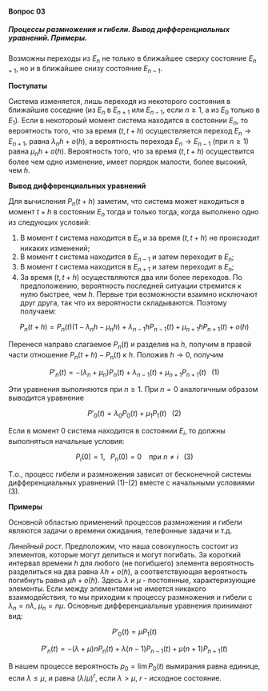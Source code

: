 #### Вопрос 03

##### Процессы размножения и гибели. Вывод дифференциальных уравнений. Примеры.

Возможны переходы из $E_n$ не только в ближайшее сверху состояние $E_{n+1}$, но и в ближайшее снизу состояние $E_{n-1}$.

**Постулаты**

Система изменяется, лишь переходя из некоторого состояния в ближайшие соседние (из $E_n$ в $E_{n+1}$ или $E_{n-1}$, если $n\ge 1$, а из $E_0$ только в $E_1$). Если в некотороый момент система находится в состоянии $E_n$, то вероятность того, что за время $(t,t+h)$ осуществляется переход $E_n \rightarrow E_{n+1}$, равна $\lambda_n h + o(h)$, а вероятность перехода $E_n \rightarrow E_{n-1}$ (при $n\ge 1$) равна $\mu_n h + o(h)$. Вероятность того, что за время $(t,t+h)$ осуществится более чем одно изменение, имеет порядок малости, более высокий, чем $h$.

**Вывод дифференциальных уравнений**

Для вычисления $P_n(t+h)$ заметим, что система может находиться в момент $t+h$ в состоянии $E_n$ тогда и только тогда, когда выполнено одно из следующих условий:

1. В момент $t$ система находится в $E_n$ и за время $(t,t+h)$ не происходит никаких изменений;
2. В момент $t$ система находится в $E_{n-1}$ и затем переходит в $E_n$;
3. В момент $t$ система находится в $E_{n+1}$ и затем переходит в $E_n$;
4. За время $(t,t+h)$ осуществляются два или более переходов. По предположению, вероятность последней ситуации стремится к нулю быстрее, чем $h$. Первые три возможности взаимно исключают друг друга, так что их вероятности складываются. Поэтому получаем:

$$
P_n(t+h)=P_n(t)(1-\lambda_n h - \mu_n h) + \lambda_{n-1} h P_{n-1}(t) + \mu_{n+1} h P_{n+1}(t) + o(h)
$$

Перенеся направо слагаемое $P_n(t)$ и разделив на $h$, получим в правой части отношение $P_n(t+h) - P_n(t)$ к $h$. Положив $h \rightarrow 0$, получим

$$
P'_n(t)=-(\lambda_n + \mu_n) P_n(t) + \lambda_{n-1} (t) + \mu_{n+1} P_{n+1} (t) \;\;\; (1)
$$

Эти уравнения выполняются при $n \ge 1$. При $n=0$ аналогичным образом выводится уравнение

$$
P'_0(t)=\lambda_0 P_0(t) + \mu_1 P_1(t) \;\;\; (2)
$$

Если в момент 0 система находится в состоянии $E_i$, то должны выполняться начальные условия:

$$
P_i(0)=1, \;\;\; P_n(0)=0 \;\;\; \text{ при } n \ne i \;\;\; (3)
$$

Т.о., процесс гибели и размножения зависит от бесконечной системы дифференциальных уравнений (1)-(2) вместе с начальными условиями (3).

**Примеры**

Основной областью применений процессов размножения и гибели являются задачи о времени ожидания, телефонные задачи и т.д.

*Линейный рост*. Предположим, что наша совокупность состоит из элементов, которые могут делиться и могут погибать. За короткий интервал времени $h$ для любого (не погибшего) элемента вероятность разделиться на два равна $\lambda h + o(h)$, а соответствующая вероятность погибнуть равна $\mu h + o(h)$. Здесь $\lambda$ и $\mu$ - постоянные, характеризующие элементы. Если между элементами не имеется никакого взаимодействия, то мы приходим к процессу размножения и гибели с $\lambda_n = n\lambda$, $\mu_n=n\mu$. Основные дифференциальные уравнения принимают вид:

$$
P'_0(t)=\mu P_1(t)
$$

$$
P'_n(t) = -(\lambda + \mu)n P_n(t) + \lambda (n-1) P_{n-1}(t) + \mu (n+1) P_{n+1} (t)
$$

В нашем процессе вероятность $p_0=\lim P_0(t)$ вымирания равна единице, если $\lambda \le \mu$, и равна $(\lambda / \mu)^r$, если $\lambda > \mu$, $r$ - исходное состояние.

